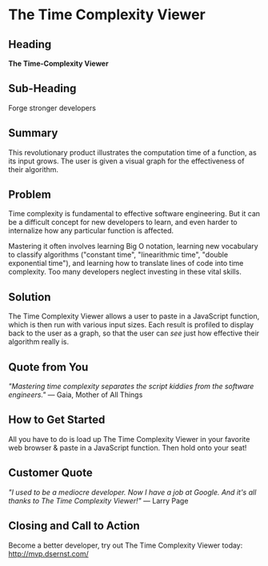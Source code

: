 # The Time Complexity Viewer #

<!-- 
> This material was originally posted [here](http://www.quora.com/What-is-Amazons-approach-to-product-development-and-product-management). It is reproduced here for posterities sake.

There is an approach called "working backwards" that is widely used at Amazon. They work backwards from the customer, rather than starting with an idea for a product and trying to bolt customers onto it. While working backwards can be applied to any specific product decision, using this approach is especially important when developing new products or features.

For new initiatives a product manager typically starts by writing an internal press release announcing the finished product. The target audience for the press release is the new/updated product's customers, which can be retail customers or internal users of a tool or technology. Internal press releases are centered around the customer problem, how current solutions (internal or external) fail, and how the new product will blow away existing solutions.

If the benefits listed don't sound very interesting or exciting to customers, then perhaps they're not (and shouldn't be built). Instead, the product manager should keep iterating on the press release until they've come up with benefits that actually sound like benefits. Iterating on a press release is a lot less expensive than iterating on the product itself (and quicker!).

If the press release is more than a page and a half, it is probably too long. Keep it simple. 3-4 sentences for most paragraphs. Cut out the fat. Don't make it into a spec. You can accompany the press release with a FAQ that answers all of the other business or execution questions so the press release can stay focused on what the customer gets. My rule of thumb is that if the press release is hard to write, then the product is probably going to suck. Keep working at it until the outline for each paragraph flows. 

Oh, and I also like to write press-releases in what I call "Oprah-speak" for mainstream consumer products. Imagine you're sitting on Oprah's couch and have just explained the product to her, and then you listen as she explains it to her audience. That's "Oprah-speak", not "Geek-speak".

Once the project moves into development, the press release can be used as a touchstone; a guiding light. The product team can ask themselves, "Are we building what is in the press release?" If they find they're spending time building things that aren't in the press release (overbuilding), they need to ask themselves why. This keeps product development focused on achieving the customer benefits and not building extraneous stuff that takes longer to build, takes resources to maintain, and doesn't provide real customer benefit (at least not enough to warrant inclusion in the press release).
 -->
 
## Heading ##
  **The Time-Complexity Viewer**

## Sub-Heading ##
  Forge stronger developers

## Summary ##
  This revolutionary product illustrates the computation time of a function, as its input grows. The user is given a visual graph for the effectiveness of their algorithm.

## Problem ##
  Time complexity is fundamental to effective software engineering. But it can be a difficult concept for new developers to learn, and even harder to internalize how any particular function is affected. 

  Mastering it often involves learning Big O notation, learning new vocabulary to classify algorithms ("constant time", "linearithmic time", "double exponential time"), and learning how to translate lines of code into time complexity. Too many developers neglect investing in these vital skills.

## Solution ##
  The Time Complexity Viewer allows a user to paste in a JavaScript function, which is then run with various input sizes. Each result is profiled to display back to the user as a graph, so that the user can *see* just how effective their algorithm really is.

## Quote from You ##
  *"Mastering time complexity separates the script kiddies from the software engineers."* — Gaia, Mother of All Things

## How to Get Started ##
  All you have to do is load up The Time Complexity Viewer in your favorite web browser & paste in a JavaScript function. Then hold onto your seat!


## Customer Quote ##
  *"I used to be a mediocre developer. Now I have a job at Google. And it's all thanks to The Time Complexity Viewer!"* — Larry Page

## Closing and Call to Action ##
  Become a better developer, try out The Time Complexity Viewer today: http://mvp.dsernst.com/
